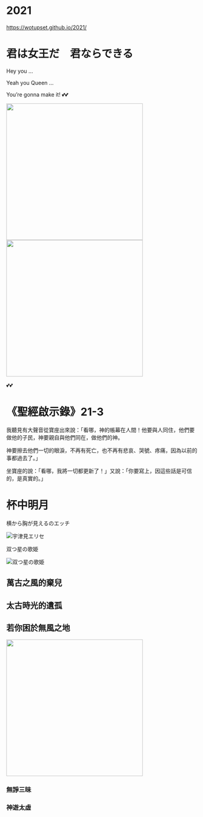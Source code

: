 # 2021
https://wotupset.github.io/2021/

# 君は女王だ　君ならできる

Hey you …

Yeah you Queen …

You’re gonna make it! :two_hearts::two_hearts:


<img src="https://pbs.twimg.com/media/ErkSSFgW4AMKude?format=jpg&name=large" width="360" height="auto">
<img src="https://files.gitter.im/588068efd73408ce4f448ac2/R3OJ/210117-133840_Er28oIGVEAIyHJ9.jpg" width="360" height="auto">

💕💕

# 《聖經啟示錄》21-3
我聽見有大聲音從寶座出來說：「看哪，神的帳幕在人間！他要與人同住，他們要做他的子民，神要親自與他們同在，做他們的神。

神要擦去他們一切的眼淚，不再有死亡，也不再有悲哀、哭號、疼痛，因為以前的事都過去了。」

坐寶座的說：「看哪，我將一切都更新了！」又說：「你要寫上，因這些話是可信的，是真實的。」

# 杯中明月
横から胸が見えるのエッチ

![宇津見エリセ](./Utsumi_Erice.png)

双つ星の歌姫

![双つ星の歌姫](https://cdn.discordapp.com/attachments/453408537217990656/796553416998256690/b5bcc46ee9812f21.png)



## 萬古之風的棄兒
## 太古時光的遺孤
## 若你困於無風之地
<img src="https://files.gitter.im/588068efd73408ce4f448ac2/y4yj/Hu210106-15-0005.jpg" width="360" height="auto">

### 無諍三昧
### 神遊太虛
